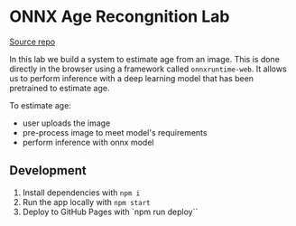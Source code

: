 # ONNX Age Recongnition Lab

[Source repo](https://github.com/IT-HUSET/onnx-age-estimation-demo)

In this lab we build a system to estimate age from an image. This is done directly
in the browser using a framework called `onnxruntime-web`. It allows us to perform inference
with a deep learning model that has been pretrained to estimate age.

To estimate age:

- user uploads the image
- pre-process image to meet model's requirements
- perform inference with onnx model

## Development

1. Install dependencies with `npm i`
2. Run the app locally with `npm start`
3. Deploy to GitHub Pages with `npm run deploy``
